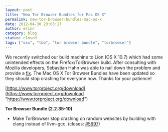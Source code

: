 ```yaml
---
layout: post
title: "New Tor Browser Bundles for Mac OS X"
permalink: new-tor-browser-bundles-mac-os-x
date: 2012-04-30 23:03:17
author: erinn
category: blog
status: closed
tags: ["osx", "tbb", "tor browser bundle", "torbrowser"]
---
```


We recently switched our build machine to Lion (OS X 10.7) which had some unintended effects on the Firefox/TorBrowser build. After consulting with Mozilla developers, Sebastian Hahn was able to nail down the problem and provide a [fix](https://gitweb.torproject.org/torbrowser.git/commitdiff/1b56e945bbd5a772f895dd9d3a818f2e606a430d). The Mac OS X Tor Browser Bundles have been updated so they should stop crashing for everyone now. Thanks for your patience!

[https://www.torproject.org/download](https://www.torproject.org/download "https://www.torproject.org/download")

**Tor Browser Bundle (2.2.35-10)**

-   Make TorBrowser stop crashing on random websites by building with clang instead of llvm-gcc. (closes: [\#5697](https://trac.torproject.org/projects/tor/ticket/5697))

